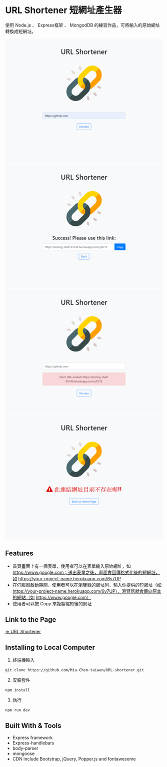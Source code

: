 # URL Shortener 短網址產生器 

使用 Node.js 、 Express框架 、 MongodDB 的練習作品，可將輸入的原始網址轉換成短網址。

![home](./public/img/home.png "Home Page")
![success_page](./public/img/success.png "success")
![url_existed](./public/img/existed.png "url existed")
![jump_error](./public/img/jump_error.png "Jump Error Page")


## Features

* 首頁畫面上有一個表單，使用者可以在表單輸入原始網址，如 https://www.google.com；送出表單之後，畫面會回傳格式化後的短網址，如 https://your-project-name.herokuapp.com/6y7UP
* 在伺服器啟動期間，使用者可以在瀏覽器的網址列，輸入你提供的短網址（如 https://your-project-name.herokuapp.com/6y7UP），瀏覽器就會導向原本的網站（如 https://www.google.com）
* 使用者可以按 Copy 來複製縮短後的網址

## Link to the Page

[=> URL Shortener](https://boiling-shelf-65146.herokuapp.com/)

## Installing to Local Computer

1. 終端機輸入
```
git clone https://github.com/Mia-Chen-taiwan/URL-shortener.git
```

2. 安裝套件
```
npm install
```

3. 執行
```
npm run dev
```

## Built With & Tools

* Express framework
* Express-handlebars
* body-parser
* mongoose
* CDN include Bootstrap, jQuery, Popper.js and fontawesome